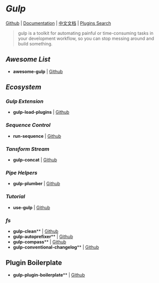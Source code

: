 # _Gulp_

[Github](https://github.com/gulpjs/gulp) | [Documentation](https://gulpjs.com/) | [中文文档](https://www.gulpjs.com.cn/) | [Plugins Search](https://gulpjs.com/plugins/)

> gulp is a toolkit for automating painful or time-consuming tasks in your development workflow, so you can stop messing around and build something.

## _Awesome List_

 - **awesome-gulp** | [Github](https://github.com/alferov/awesome-gulp)


## _Ecosystem_

### _Gulp Extension_

- **gulp-load-plugins** | [Github](https://github.com/jackfranklin/gulp-load-plugins)


### _Sequence Control_

- **run-sequence** | [Github](https://github.com/OverZealous/run-sequence)


### _Tansform Stream_

- **gulp-concat** | [Github](https://github.com/gulp-community/gulp-concat)


### _Pipe Helpers_

- **gulp-plumber** | [Github](https://github.com/floatdrop/gulp-plumber)


### _Tutorial_

- **use-gulp** | [Github](https://github.com/Platform-CUF/use-gulp)


### _fs_

 - **gulp-clean**** | [Github](https://github.com/peter-vilja/gulp-clean)
 - **gulp-autoprefixer**** | [Github](https://github.com/sindresorhus/gulp-autoprefixer)
 - **gulp-compass**** | [Github](https://github.com/appleboy/gulp-compass)
 - **gulp-conventional-changelog**** | [Github](https://github.com/conventional-changelog-archived-repos/gulp-conventional-changelog)


## Plugin Boilerplate

 - **gulp-plugin-boilerplate**** | [Github](https://github.com/ulivz/gulp-plugin-boilerplate)






